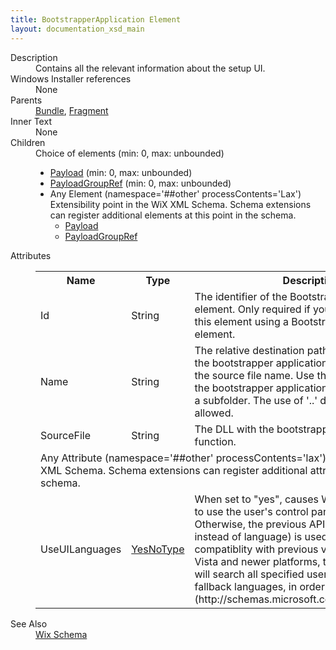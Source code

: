 ```yaml
---
title: BootstrapperApplication Element
layout: documentation_xsd_main
---
```

<dl>
  <dt>Description</dt>
  <dd>Contains all the relevant information about the setup UI.</dd>
  <dt>Windows Installer references</dt>
  <dd>None</dd>
  <dt>Parents</dt>
  <dd>
    <a href="../../wix/bundle/">Bundle</a>, <a href="../../wix/fragment/">Fragment</a></dd>
  <dt>Inner Text</dt>
  <dd>None</dd>
  <dt>Children</dt>
  <dd>Choice of elements (min: 0, max: unbounded)<ul><li><a href="../payload/">Payload</a> (min: 0, max: unbounded)</li><li><a href="../payloadgroupref/">PayloadGroupRef</a> (min: 0, max: unbounded)</li><li><span class="extension">Any Element (namespace='##other' processContents='Lax')                  Extensibility point in the WiX XML Schema.  Schema extensions can register additional                 elements at this point in the schema.               </span><ul><li><a href="../payload/">Payload</a></li><li><a href="../payloadgroupref/">PayloadGroupRef</a></li></ul></li></ul></dd>
  <dt>Attributes</dt>
  <dd>
    <table cellspacing="0" cellpadding="0" class="schema">
      <tr>
        <th width="15%">Name</th>
        <th width="15%">Type</th>
        <th width="65%">Description</th>
        <th width="15%">Required</th>
      </tr>
      <tr>
        <td>Id</td>
        <td>String</td>
        <td>The identifier of the BootstrapperApplication element. Only required if you want to reference this element using a BootstrapperApplicationRef element.</td>
        <td>&nbsp;</td>
      </tr>
      <tr>
        <td>Name</td>
        <td>String</td>
        <td>The relative destination path and file name for the bootstrapper application DLL. The default is the source file name. Use this attribute to rename the bootstrapper application DLL or extract it into a subfolder. The use of '..' directories is not allowed.</td>
        <td>&nbsp;</td>
      </tr>
      <tr>
        <td>SourceFile</td>
        <td>String</td>
        <td>The DLL with the bootstrapper application entry function.</td>
        <td>&nbsp;</td>
      </tr>
      <tr>
        <td colspan="4">
          <span class="extension">Any Attribute (namespace='##other' processContents='lax')                Extensibility point in the WiX XML Schema.  Schema extensions can register additional               attributes at this point in the schema.           </span>
          <tr>
            <td>
              <span class="extension">UseUILanguages</span>
            </td>
            <td><a href="../../bal/simple_type_yesnotype">YesNoType</a></td>
            <td>                 When set to "yes", causes WixStdBA/Prereq BA to use the user's control panel language settings. Otherwise, the previous API (which uses locale instead of language) is used to maintain compatiblity with previous versions of WiX.                 On Vista and newer platforms, this value set to "yes" will search all specified user languages, including fallback languages, in order.              (http://schemas.microsoft.com/wix/BalExtension)</td>
            <td>&nbsp;</td>
          </tr>
        </td>
      </tr>
    </table>
  </dd>
  <dt>See Also</dt>
  <dd>
    <a href="../wix">Wix Schema</a>
  </dd>
</dl>
